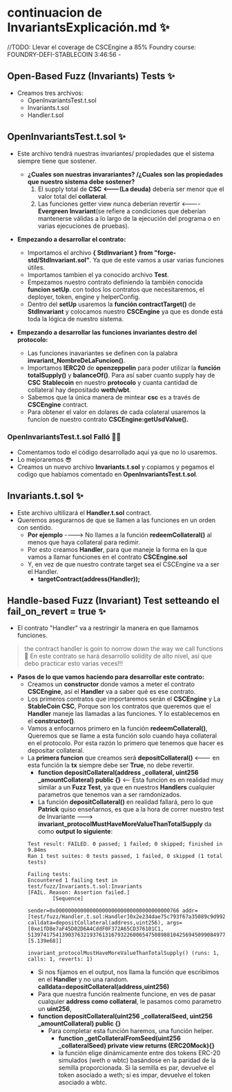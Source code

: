 # continuacion de InvariantsExplicación.md ✨
//TODO: Llevar el coverage de CSCEngine a 85% 
Foundry course: FOUNDRY-DEFI-STABLECOIN
3:46:56 -

## Open-Based Fuzz (Invariants) Tests ✨
- Creamos tres archivos:
  - OpenInvariantsTest.t.sol
  - Invariants.t.sol
  - Handler.t.sol

## OpenInvariantsTest.t.sol ✨
- Este archivo tendrá nuestras invariantes/ propiedades que el sistema siempre tiene que sostener.
  - **¿Cuales son nuestras invarariantes? /¿Cuales son las propiedades que nuestro sistema debe sostener?**
    1. El supply total de **CSC** **<---(La deuda)** debería ser menor que el valor total del **collateral**.
    2. Las funciones getter view nunca deberian revertir <---- **Evergreen Invariant**(se refiere a condiciones que deberían mantenerse válidas a lo largo de la ejecución del programa o en varias ejecuciones de pruebas).

- **Empezando a desarrollar el contrato:**
  - Importamos el archivo **{ StdInvariant } from "forge-std/StdInvariant.sol"**. Ya que de este vamos a usar varias funciones útiles.
  - Importamos tambien el ya conocido archivo **Test**.
  - Empezamos nuestro contrato definiendo la también conocida **funcion setUp**. con todos los contratos que necesitaremos, el deployer, token, engine y helperConfig.
  - Dentro del **setUp** usaremos la **función contractTarget()** de **StdInvariant** y colocamos nuestro **CSCEngine** ya que es donde está toda la lógica de nuestro sistema.

- **Empezando a desarrollar las funciones invariantes destro del protocolo:**
  - Las funciones inavariantes se definen con la palabra **invariant_NombreDeLaFuncion()**.
  - Importamos **IERC20** de **openzeppelin** para poder utilizar la **función totalSupply()** y **balanceOf()**. Para así saber cuanto supply hay de **CSC** **Stablecoin** en nuestro **protocolo** y cuanta cantidad de collateral hay depositado **weth/wbt**. 
  - Sabemos que la única manera de mintear **csc** es a través de **CSCEngine** contract.
  - Para obtener el valor en dolares de cada colateral usaremos la funcion de nuestro contrato **CSCEngine:getUsdValue().**

### OpenInvariantsTest.t.sol Falló 👩‍💻
- Comentamos todo el código desarrollado aquí ya que no lo usaremos.
- Lo mejoraremos 😎
- Creamos un nuevo archivo **Invariants.t.sol** y copiamos y pegamos el codigo que habíamos comentado en **OpenInvariantsTest.t.sol**.

## Invariants.t.sol ✨
- Este archivo ultilizará el **Handler.t.sol** contract.
- Queremos asegurarnos de que se llamen a las funciones en un orden con sentido.
  - **Por ejemplo** ----> No llames a la función **redeemCollateral()** al menos que haya collateral para redimir.
  - Por esto creamos **Handler**, para que maneje la forma en la que vamos a llamar funciones en el contrato **CSCEngine.sol** 
  - Y, en vez de que nuestro contrate target sea el CSCEngine va a ser el Handler.
    - **targetContract(address(Handler));**


## Handle-based Fuzz (Invariant) Test setteando el fail_on_revert = true ✨
- El contrato "Handler" va a restringir la manera en que llamamos funciones.
>the contract handler is goin to norrow down the way we call functions
>🤯 En este contrato se hará desarrollo solidity de alto nivel, así que debo practicar esto varias veces!!!
- **Pasos de lo que vamos haciendo para desarrollar este contrato:**
  - Creamos un **constructor** donde vamos a meter el contrato **CSCEngine**, así el **Handler** va a saber qué es ese contrato.
  - Los primeros contratos que importaremos serán el **CSCEngine** y La **StableCoin CSC**, Porque son los contratos que queremos que el **Handler** maneje las llamadas a las funciones. Y lo establecemos en el **constructor()**.
  - Vamos a enfocarnos primero en la función **redeemCollateral()**, Queremos que se llame a esta función solo cuando haya collateral en el protocolo. Por esta razón lo primero que tenemos que hacer es depositar collateral. 
  - La **primera funcion** que creamos será **depositCollateral()** <--- en esta función la **tx** siempre debe ser **True**, no debe revertir.
     - **function depositCollateral(address _collateral, uint256 _amountCollateral) public {}** <-- Esta funcion es en realidad muy similar a un **Fuzz Test**, ya que en nuestros **Handlers** cualquier parametros que tenemos van a ser ramdonizados.
     - La función **depositCollateral()** en realidad fallará, pero lo que **Patrick** quiso enseñarnos, es que a la hora de correr nuestro test de Invariante ---> **invariant_protocolMustHaveMoreValueThanTotalSupply** da como **output lo siguiente**: 
      ```shell
      Test result: FAILED. 0 passed; 1 failed; 0 skipped; finished in 9.84ms
      Ran 1 test suites: 0 tests passed, 1 failed, 0 skipped (1 total tests)

      Failing tests:
      Encountered 1 failing test in test/fuzz/Invariants.t.sol:Invariants
      [FAIL. Reason: Assertion failed.]
              [Sequence]
                      sender=0x0000000000000000000000000000000000000766 addr=[test/fuzz/Handler.t.sol:Handler]0x2e234dae75c793f67a35089c9d99245e1c58470b calldata=depositCollateral(address,uint256), args=[0xe1fD8e7aF45D02D6A4CddF0F372A65CD376101C1, 513974175413903763219376131679322600654750898810425694509908497712322 [5.139e68]]

      invariant_protocolMustHaveMoreValueThanTotalSupply() (runs: 1, calls: 1, reverts: 1)
      ```
      - Si nos fijamos en el output, nos llama la función que escribimos en el **Handler** y no una random. **calldata=depositCollateral(address,uint256)** 
    - Para que nuestra función realmente funcione, en ves de pasar cualquier **address como collateral**, le pasamos como parametro un **uint256**, 
    - **function depositCollateral(uint256 _collateralSeed, uint256 _amountCollateral) public {}**
      - Para completar esta función haremos, una función helper.
        - **function _getCollateralFromSeed(uint256 _collateralSeed) private view returns (ERC20Mock){}**
        - la función elige dinámicamente entre dos tokens ERC-20 simulados (weth o wbtc) basándose en la paridad de la semilla proporcionada. Si la semilla es par, devuelve el token asociado a weth; si es impar, devuelve el token asociado a wbtc.